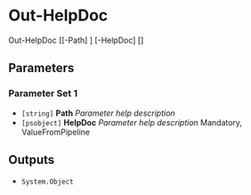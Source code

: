# Out-HelpDoc


Out-HelpDoc [[-Path] <string>] [-HelpDoc] <psobject> [<CommonParameters>]


## Parameters

### Parameter Set 1

- `[string]` **Path** _Parameter help description_ 
- `[psobject]` **HelpDoc** _Parameter help description_ Mandatory, ValueFromPipeline

## Outputs

- `System.Object`
